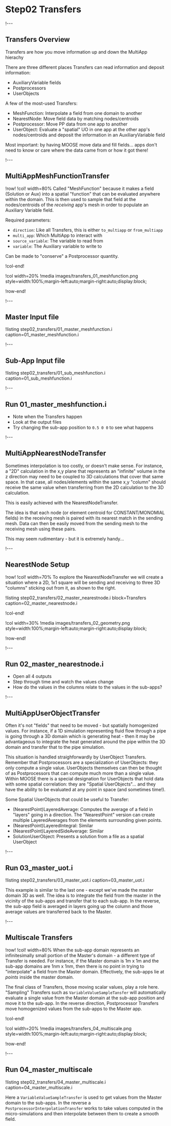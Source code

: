 # Step02 Transfers

!---

## Transfers Overview

Transfers are how you move information up and down the MultiApp hierachy

There are three different places Transfers can read information and deposit information:

- AuxiliaryVariable fields
- Postprocessors
- UserObjects

A few of the most-used Transfers:

- MeshFunction: Interpolate a field from one domain to another
- NearestNode: Move field data by matching nodes/centroids
- Postprocessor: Move PP data from one app to another
- UserObject: Evaluate a "spatial" UO in one app at the other app's nodes/centroids and deposit the information in an AuxiliaryVariable field

Most important: by having MOOSE move data and fill fields... apps don't need to know or care where the data came from or how it got there!

!---

## MultiAppMeshFunctionTransfer

!row!
!col! width=80%
Called "MeshFunction" because it makes a field (Solution or Aux) into a spatial "function" that can be evaluated anywhere within the domain.  This is then used to sample that field at the nodes/centroids of the *receiving* app's mesh in order to populate an Auxiliary Variable field.

Required parameters:

- `direction`: Like all Transfers, this is either `to_multiapp` or `from_multiapp`
- `multi_app`: Which MultiApp to interact with
- `source_variable`: The variable to read from
- `variable`: The Auxiliary variable to write to

Can be made to "conserve" a Postprocessor quantity.

!col-end!

!col width=20%
!media images/transfers_01_meshfunction.png
       style=width:100%;margin-left:auto;margin-right:auto;display:block;

!row-end!

!---

## Master Input file

!listing step02_transfers/01_master_meshfunction.i
         caption=01_master_meshfunction.i

!---

## Sub-App Input file

!listing step02_transfers/01_sub_meshfunction.i
         caption=01_sub_meshfunction.i

!---

## Run 01_master_meshfunction.i

- Note when the Transfers happen
- Look at the output files
- Try changing the sub-app position to `0.5 0 0` to see what happens

!---

## MultiAppNearestNodeTransfer

Sometimes interpolation is too costly, or doesn't make sense.  For instance, a "2D" calculation in the x,y plane that represents an "infinite" volume in the z direction may need to be coupled to 3D calculations that cover that same space.  In that case, all nodes/elements within the same x,y "column" should receive the same value when transferring from the 2D calculation to the 3D calculation.

This is easily achieved with the NearestNodeTransfer.

The idea is that each node (or element centroid for CONSTANT/MONOMIAL fields) in the receiving mesh is paired with its nearest match in the sending mesh.  Data can then be easily moved from the sending mesh to the receiving mesh using these pairs.

This may seem rudimentary - but it is extremely handy...

!---

## NearestNode Setup

!row!
!col! width=70%
To explore the NearestNodeTransfer we will create a situation where a 2D, 1x1 square will be sending and receiving to three 3D "columns" sticking out from it, as shown to the right.

!listing step02_transfers/02_master_nearestnode.i
	 block=Transfers
         caption=02_master_nearestnode.i

!col-end!

!col width=30%
!media images/transfers_02_geometry.png
       style=width:100%;margin-left:auto;margin-right:auto;display:block;

!row-end!

!---

## Run 02_master_nearestnode.i

- Open all 4 outputs
- Step through time and watch the values change
- How do the values in the columns relate to the values in the sub-apps?

!---

## MultiAppUserObjectTransfer

Often it's not "fields" that need to be moved - but spatially homogenized values.  For instance, if a 1D simulation representing fluid flow through a pipe is going through a 3D domain which is generating heat - then it may be advantageous to integrate the heat generated around the pipe within the 3D domain and transfer that to the pipe simulation.

This situation is handled straighforwardly by UserObject Transfers.  Remember that Postprocessors are a specialization of UserObjects: they only compute a single value.  UserObjects themselves can then be thought of as Postprocessors that can compute much more than a single value.  Within MOOSE there is a special designation for UserObjects that hold data with some spatial correlation: they are "Spatial UserObjects"... and they have the ability to be evaluated at any point in space (and sometimes time!).

Some Spatial UserObjects that could be useful to Transfer:

- (NearestPoint)LayeredAverage: Computes the average of a field in "layers" going in a direction.  The "NearestPoint" version can create multiple LayeredAverages from the elements surrounding given points.
- (NearestPoint)LayeredIntegral: Similar
- (NearestPoint)LayeredSideAverage: Similar
- SolutionUserObject: Presents a solution from a file as a spatial UserObject

!---

## Run 03_master_uot.i

!listing step02_transfers/03_master_uot.i
         caption=03_master_uot.i

This example is similar to the last one - except we've made the master domain 3D as well.  The idea is to integrate the field from the master in the vicinity of the sub-apps and transfer that to each sub-app.  In the reverse, the sub-app field is averaged in layers going up the column and those average values are transferred back to the Master.

!---

## Multiscale Transfers

!row!
!col! width=80%
When the sub-app domain represents an infinitesimally small portion of the Master's domain - a different type of Transfer is needed.  For instance, if the Master domain is 1m x 1m and the sub-app domains are 1nm x 1nm, then there is no point in trying to "interpolate" a field from the Master domain.  Effectively, the sub-apps lie at *points* inside the master domain.

The final class of Transfers, those moving scalar values, play a role here.  "Sampling" Transfers such as `VariableValueSampleTansfer` will automatically evaluate a single value from the Master domain at the sub-app position and move it to the sub-app.  In the reverse direction, Postprocessor Transfers move homogenized values from the sub-apps to the Master app.

!col-end!

!col width=20%
!media images/transfers_04_multiscale.png
       style=width:100%;margin-left:auto;margin-right:auto;display:block;

!row-end!

!---

## Run 04_master_multiscale

!listing step02_transfers/04_master_multiscale.i
         caption=04_master_multiscale.i

Here a `VariableValueSampleTransfer` is used to get values from the Master domain to the sub-apps.  In the reverse a `PostprocessorInterpolationTransfer` works to take values computed in the micro-simulations and then interpolate between them to create a smooth field.